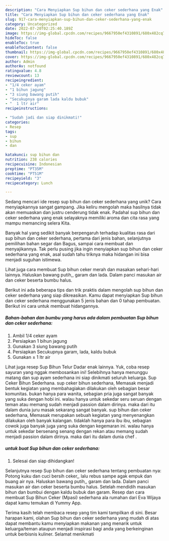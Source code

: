 ```yaml
---
description: "Cara Menyiapkan Sup bihun dan ceker sederhana yang Enak"
title: "Cara Menyiapkan Sup bihun dan ceker sederhana yang Enak"
slug: 917-cara-menyiapkan-sup-bihun-dan-ceker-sederhana-yang-enak
category: Uncategorized
date: 2022-07-20T02:25:40.189Z
image: https://img-global.cpcdn.com/recipes/9667950ef4310891/680x482cq70/sup-bihun-dan-ceker-sederhana-foto-resep-utama.jpg
hideToc: false
enableToc: true
enableTocContent: false
thumbnail: https://img-global.cpcdn.com/recipes/9667950ef4310891/680x482cq70/sup-bihun-dan-ceker-sederhana-foto-resep-utama.jpg
cover: https://img-global.cpcdn.com/recipes/9667950ef4310891/680x482cq70/sup-bihun-dan-ceker-sederhana-foto-resep-utama.jpg
author: Admin
authorAv: notfound
ratingvalue: 4.8
reviewcount: 13
recipeingredient:
- "1/4 ceker ayam"
- "1 bihun jagung"
- "3 siung bawang putih"
- "Secukupnya garam lada kaldu bubuk"
- "  1 ltr air"
recipeinstructions:

- "Sudah jadi dan siap dinikmati!"
categories:
- Resep
tags:
- sup
- bihun
- dan

katakunci: sup bihun dan 
nutrition: 238 calories
recipecuisine: Indonesian
preptime: "PT35M"
cooktime: "PT51M"
recipeyield: "3"
recipecategory: Lunch

---
```





Sedang mencari ide resep sup bihun dan ceker sederhana yang unik? Cara menyiapkannya sangat gampang. Jika keliru mengolah maka hasilnya tidak akan memuaskan dan justru cenderung tidak enak. Padahal sup bihun dan ceker sederhana yang enak selayaknya memiliki aroma dan cita rasa yang mampu memancing selera Kita.





Banyak hal yang sedikit banyak berpengaruh terhadap kualitas rasa dari sup bihun dan ceker sederhana, pertama dari jenis bahan, selanjutnya pemilihan bahan segar dan Bagus, sampai cara membuat dan menyajikannya. Tak perlu pusing jika ingin menyiapkan sup bihun dan ceker sederhana yang enak,      asal sudah tahu triknya maka hidangan ini bisa menjadi suguhan istimewa.














Lihat juga cara membuat Sup bihun ceker merah dan masakan sehari-hari lainnya. Haluskan bawang putih,, garam dan lada. Dalam panci masukan air dan ceker beserta bumbu halus.






Berikut ini ada beberapa tips dan trik praktis dalam mengolah sup bihun dan ceker sederhana yang siap dikreasikan. Kamu dapat menyiapkan Sup bihun dan ceker sederhana menggunakan 5 jenis bahan dan 0 tahap pembuatan. Berikut ini cara untuk membuat hidangannya.

<!--inarticleads1-->

##### Bahan-bahan dan bumbu yang harus ada dalam pembuatan Sup bihun dan ceker sederhana:

1. Ambil 1/4 ceker ayam
1. Persiapkan 1 bihun jagung
1. Gunakan 3 siung bawang putih
1. Persiapkan Secukupnya garam, lada, kaldu bubuk
1. Gunakan  ± 1 ltr air


Lihat juga resep Sup Bihun Telur Dadar enak lainnya. Yuk, coba resep sayuran yang nggak membosankan ini! Selebihnya hanya menunggu matang dan sup ayam sederhana ini siap dinikmati seluruh keluarga. Sup Ceker Bihun Sederhana. sup ceker bihun sederhana, Memasak menjadi bentuk kegiatan yang membahagiakan dilakukan oleh sebagian besar komunitas. bukan hanya para wanita, sebagian pria juga sangat banyak yang suka dengan hobi ini. walau hanya untuk sekedar seru seruan dengan teman atau memang sudah menjadi passion dalam dirinya. maka dari itu dalam dunia juru masak sekarang sangat banyak. sup bihun dan ceker sederhana, Memasak merupakan sebuah kegiatan yang menyenangkan dilakukan oleh banyak kalangan. tidaklah hanya para ibu ibu, sebagian cowok juga banyak juga yang suka dengan kegemaran ini. walau hanya untuk sekedar bersenang senang dengan rekan atau memang sudah menjadi passion dalam dirinya. maka dari itu dalam dunia chef . 

<!--inarticleads2-->

#####  untuk buat Sup bihun dan ceker sederhana:


1. Selesai dan siap dihidangkan!

Selanjutnya resep Sup bihun dan ceker sederhana tentang pembuatan nya: Potong kuku dan cuci bersih ceker,, lalu rebus sampe agak empuk dan buang air nya. Haluskan bawang putih,, garam dan lada. Dalam panci masukan air dan ceker beserta bumbu halus. Setelah mendidih masukan bihun dan bumbui dengan kaldu bubuk dan garam. Resep dan cara membuat Sup Bihun Ceker (Mpasi) sederhana ala rumahan dari Eva Wijaya dapat kamu temukan di Yummy App. 

Terima kasih telah membaca resep yang tim kami tampilkan di sini. Besar harapan kami, olahan Sup bihun dan ceker sederhana yang mudah di atas dapat membantu kamu menyiapkan makanan yang menarik untuk keluarga/teman ataupun menjadi inspirasi bagi anda yang berkeinginan untuk berbisnis kuliner. Selamat menikmati
